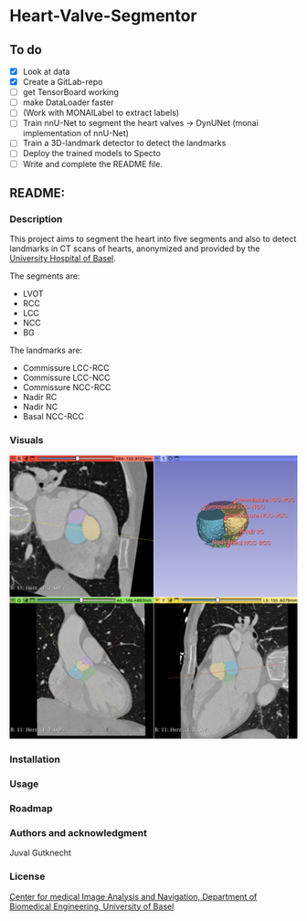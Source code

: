 # Heart-Valve-Segmentor

## To do
- [x] Look at data
- [x] Create a GitLab-repo
- [ ] get TensorBoard working
- [ ] make DataLoader faster
- [ ] (Work with MONAILabel to extract labels)
- [ ] Train nnU-Net to segment the heart valves -> DynUNet (monai implementation of nnU-Net)
- [ ] Train a 3D-landmark detector to detect the landmarks
- [ ] Deploy the trained models to Specto
- [ ] Write and complete the README file.

## README:
### Description
This project aims to segment the heart into five segments and also to detect landmarks in CT scans of hearts, anonymized and provided by the [University Hospital of Basel](https://www.unispital-basel.ch/).

The segments are:
- LVOT
- RCC
- LCC
- NCC
- BG

The landmarks are:
- Commissure LCC-RCC
- Commissure LCC-NCC
- Commissure NCC-RCC
- Nadir RC
- Nadir NC
- Basal NCC-RCC

### Visuals
![alt text](image.png)
### Installation
### Usage
### Roadmap
### Authors and acknowledgment
Juval Gutknecht

### License
[Center for medical Image Analysis and Navigation, Department of Biomedical Engineering, University of Basel](https://dbe.unibas.ch/en/cian/)
